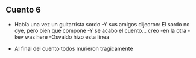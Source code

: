 ## Cuento 6
- Había una vez un guitarrista sordo
-Y sus amigos dijeoron: El sordo no oye, pero bien que compone
-Y se acabo el cuento... creo
-en la otra
-kev was here 
-Osvaldo hizo esta linea

- Al final del cuento todos murieron tragicamente

